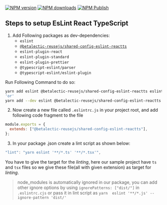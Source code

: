 [![NPM version][npm-version-image-eslint-reactts]][npm-url-eslint-reactts]
[![NPM downloads][npm-downloads-image]][npm-downloads-url]
[![NPM Publish][npm-publish-action-image]][npm-publish-action-url]

[npm-url-eslint-reactts]: https://www.npmjs.com/package/@betalectic-reusejs/shared-config-eslint-reactts
[npm-version-image-eslint-reactts]: https://img.shields.io/npm/v/@betalectic-reusejs/shared-config-eslint-reactts.svg?style=flat
[npm-downloads-image]: https://img.shields.io/npm/dm/@betalectic-reusejs/shared-config-eslint-reactts.svg?style=flat
[npm-downloads-url]: https://npmcharts.com/compare/@betalectic-reusejs/shared-config-eslint-reactts?minimal=true
[npm-publish-action-image]: https://github.com/reusejs/react/actions/workflows/release.yml/badge.svg
[npm-publish-action-url]: https://github.com/reusejs/react/actions/workflows/release.yml

## Steps to setup EsLint React TypeScript

1. Add Following packages as dev-dependencies:
   - `eslint`
   - [`@betalectic-reusejs/shared-config-eslint-reactts`](https://www.npmjs.com/package/@betalectic-reusejs/shared-config-eslint-reactts)
   - `eslint-plugin-react`
   - `eslint-plugin-standard`
   - `eslint-plugin-prettier`
   - `@typescript-eslint/parser`
   - `@typescript-eslint/eslint-plugin`

Run Following Command to do so:

```bash
yarn add eslint @betalectic-reusejs/shared-config-eslint-reactts eslint-plugin-react eslint-plugin-standard eslint-plugin-prettier @typescript-eslint/parser @typescript-eslint/eslint-plugin -D
'or'
yarn add --dev eslint @betalectic-reusejs/shared-config-eslint-reactts eslint-plugin-react eslint-plugin-standard eslint-plugin-prettier @typescript-eslint/parser @typescript-eslint/eslint-plugin
```

2. Now create a new file called `.eslintrc.js` in your project root, and add following code fragment to the file

```jsx
module.exports = {
  extends: ["@betalectic-reusejs/shared-config-eslint-reactts"],
};
```

3. In your package .json create a lint script as shown below:

```jsx
"lint": "yarn eslint '**/*.ts' '**/*.tsx'",
```

You have to give the target for the _linting_, here our sample project have `ts` and `tsx` files so we give these file(all with given extension) as target for _linting_.

> node_modules is automatically ignored in our package, you can add other ignore options by using `ignorePatterns: ["dist/"]` in `.eslintrc.cjs` or pass it in lint script as `yarn  eslint '**/*.js' --ignore-pattern 'dist/'`
